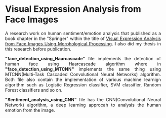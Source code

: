 # Visual Expression Analysis from Face Images
<p align="justify">
A research work on human sentiment/emotion analysis that published as a book chapter in the "Springer" within the title of <a href="https://doi.org/10.1007/978-3-030-93247-3_12" terget="_blank">Visual Expression Analysis from Face Images Using Morphological Processing</a>. I also did my thesis in this research before publication.
</p>
<p align="justify">
<b>"face_detection_using_Haarcascade"</b> file implements the detection of human face using Haarcascade algorithm where in <b>"face_detection_using_MTCNN"</b> implements the same thing using MTCNN(Multi-Task Cascaded Convolutional Neural Networks) algorithm. Both file also contain the implementation of various machine learnign algorithm such as Logistic Regression classifier, SVM classifier, Random Forest classifiers and so on.
</p>
<p align="justify">
<b>"Sentiment_analysis_using_CNN"</b> file has the CNN(Convolutional Neural Network) algorithm, a deep learning approcah to analysis the human emotion from the image.
</p>
